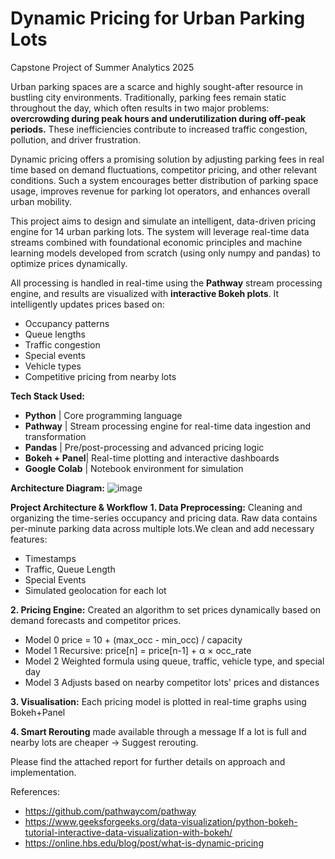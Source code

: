 # Dynamic Pricing for Urban Parking Lots
Capstone Project of Summer Analytics 2025

Urban parking spaces are a scarce and highly sought-after resource in bustling city environments. Traditionally, parking fees remain static throughout the day, which often results in two major problems: **overcrowding during peak hours and underutilization during off-peak periods.**
These inefficiencies contribute to increased traffic congestion, pollution, and driver frustration.

Dynamic pricing offers a promising solution by adjusting parking fees in real time based on demand fluctuations, competitor pricing, and other relevant conditions. Such a system encourages better distribution of parking space usage, improves revenue for parking lot operators, and enhances overall urban mobility.

This project aims to design and simulate an intelligent, data-driven pricing engine for 14 urban parking lots. The system will leverage real-time data streams combined with foundational economic principles and machine learning models developed from scratch (using only numpy and pandas) to optimize prices dynamically.

All processing is handled in real-time using the **Pathway** stream processing engine, and results are visualized with **interactive Bokeh plots**.
It intelligently updates prices based on:
- Occupancy patterns
- Queue lengths
- Traffic congestion
- Special events
- Vehicle types
- Competitive pricing from nearby lots

**Tech Stack Used:**

- **Python**       | Core programming language                  
- **Pathway**      | Stream processing engine for real-time data ingestion and transformation 
- **Pandas**       | Pre/post-processing and advanced pricing logic 
- **Bokeh + Panel**| Real-time plotting and interactive dashboards 
- **Google Colab** | Notebook environment for simulation    

**Architecture Diagram:**
![image](https://github.com/user-attachments/assets/8683da2c-9910-427b-a0d9-bd59f5039c01)


**Project Architecture & Workflow**
**1. Data Preprocessing:** Cleaning and organizing the time-series occupancy and pricing data.
Raw data contains per-minute parking data across multiple lots.We clean and add necessary features:
- Timestamps
- Traffic, Queue Length
- Special Events
- Simulated geolocation for each lot

**2. Pricing Engine:** Created an algorithm to set prices dynamically based on demand forecasts and competitor prices.
- Model 0	price = 10 + (max_occ - min_occ) / capacity
- Model 1	Recursive: price[n] = price[n-1] + α × occ_rate
- Model 2	Weighted formula using queue, traffic, vehicle type, and special day
- Model 3	Adjusts based on nearby competitor lots' prices and distances

**3. Visualisation:** Each pricing model is plotted in real-time graphs using Bokeh+Panel

**4. Smart Rerouting** made available through a message
If a lot is full and nearby lots are cheaper → Suggest rerouting.


Please find the attached report for further details on approach and implementation.

References:
- https://github.com/pathwaycom/pathway
- https://www.geeksforgeeks.org/data-visualization/python-bokeh-tutorial-interactive-data-visualization-with-bokeh/
- https://online.hbs.edu/blog/post/what-is-dynamic-pricing

